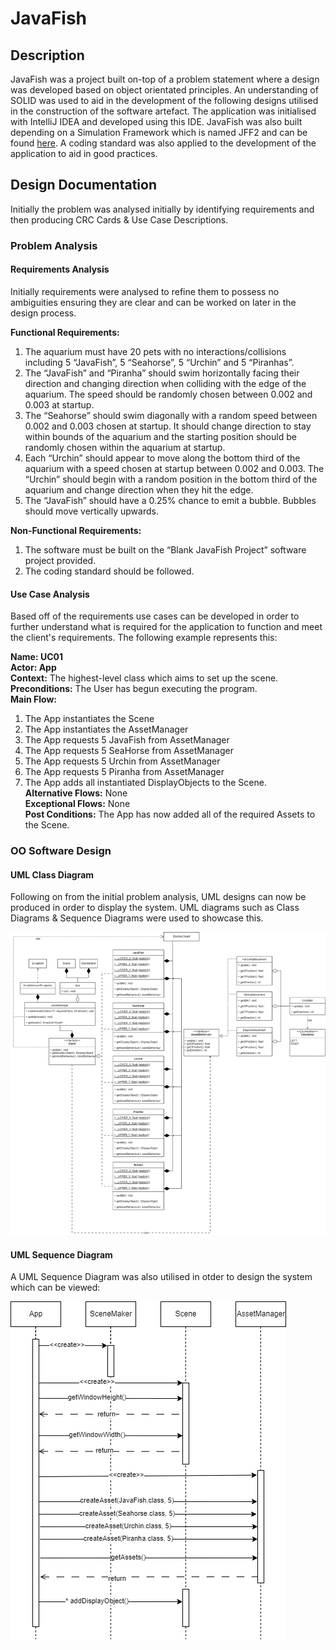 # JavaFish

## Description

JavaFish was a project built on-top of a problem statement where a design was developed based on object orientated principles. An understanding of SOLID was used to aid in the development of the following designs utilised in the construction of the software artefact. The application was initialised with IntelliJ IDEA and developed using this IDE. JavaFish was also built depending on a Simulation Framework which is named JFF2 and can be found [here](/src/libraries/). A coding standard was also applied to the development of the application to aid in good practices.

## Design Documentation

Initially the problem was analysed initially by identifying requirements and then producing CRC Cards &  Use Case Descriptions.

### Problem Analysis

#### Requirements Analysis

Initially requirements were analysed to refine them to possess no ambiguities ensuring they are clear and can be worked on later in the design process.

**Functional Requirements:**
1.	The aquarium must have 20 pets with no interactions/collisions including 5 “JavaFish”, 5 “Seahorse”, 5 “Urchin” and 5 “Piranhas”.
2.	The “JavaFish” and “Piranha” should swim horizontally facing their direction and changing direction when colliding with the edge of the aquarium. The speed should be randomly chosen between 0.002 and 0.003 at startup.
3.	The “Seahorse” should swim diagonally with a random speed between 0.002 and 0.003 chosen at startup. It should change direction to stay within bounds of the aquarium and the starting position should be randomly chosen within the aquarium at startup.
4.	Each “Urchin” should appear to move along the bottom third of the aquarium with a speed chosen at startup between 0.002 and 0.003. The “Urchin” should begin with a random position in the bottom third of the aquarium and change direction when they hit the edge.
5.	The “JavaFish” should have a 0.25% chance to emit a bubble. Bubbles should move vertically upwards.

**Non-Functional Requirements:**
1.	The software must be built on the “Blank JavaFish Project” software project provided.
2.	The coding standard should be followed.

#### Use Case Analysis

Based off of the requirements use cases can be developed in order to further understand what is required for the application to function and meet the client's requirements. The following example represents this:

**Name: UC01**  
**Actor: App**  
**Context:** The highest-level class which aims to set up the scene.  
**Preconditions:** The User has begun executing the program.  
**Main Flow:**
1.	The App instantiates the Scene
2.	The App instantiates the AssetManager
3.	The App requests 5 JavaFish from AssetManager
4.	The App requests 5 SeaHorse from AssetManager
5.	The App requests 5 Urchin from AssetManager
6.	The App requests 5 Piranha from AssetManager
7.	The App adds all instantiated DisplayObjects to the Scene.  
**Alternative Flows:** None  
**Exceptional Flows:** None  
**Post Conditions:** The App has now added all of the required Assets to the Scene.

### OO Software Design

#### UML Class Diagram

Following on from the initial problem analysis, UML designs can now be produced in order to display the system. UML diagrams such as Class Diagrams & Sequence Diagrams were used to showcase this. 

![UML Class Diagram](/docs/UML%20Class%20Diagram.png)

#### UML Sequence Diagram

A UML Sequence Diagram was also utilised in otder to design the system which can be viewed:

![A UML Sequence Diagram](/docs/UML%20Sequence%20Diagram.png) 
